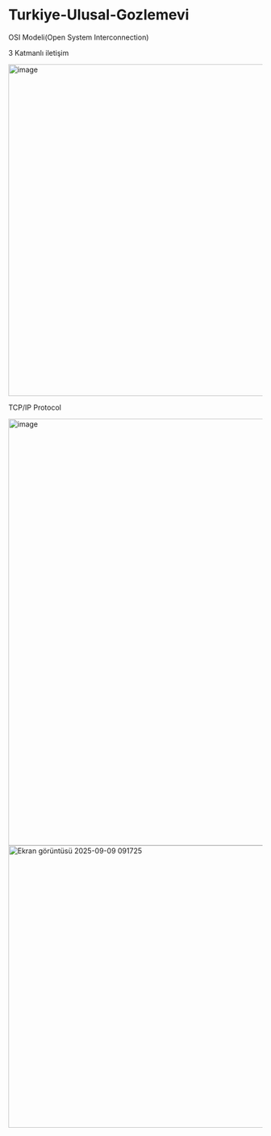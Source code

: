 # Turkiye-Ulusal-Gozlemevi
OSI Modeli(Open System Interconnection)

3 Katmanlı iletişim


<img width="1085" height="657" alt="image" src="https://github.com/user-attachments/assets/9343d8d1-6fe9-4ede-bdb3-b6474c911cfc" />



TCP/IP Protocol


<img width="642" height="845" alt="image" src="https://github.com/user-attachments/assets/a4129432-5ce1-46af-9e40-2bff69850696" />


<img width="903" height="559" alt="Ekran görüntüsü 2025-09-09 091725" src="https://github.com/user-attachments/assets/b3264511-5c83-485c-b70d-7781d6718542" />
